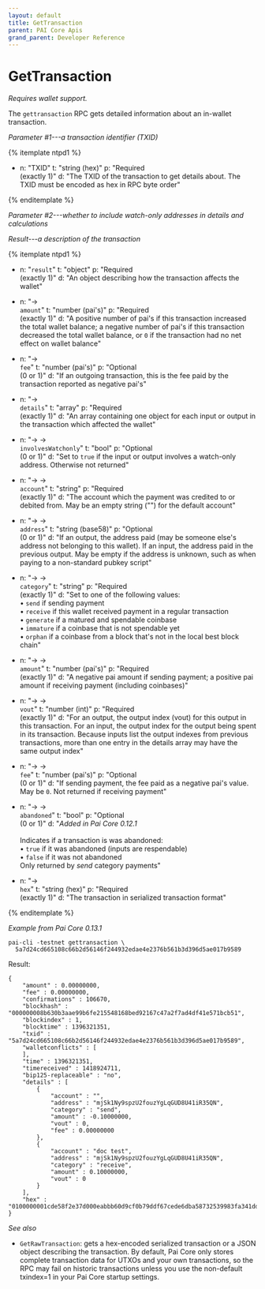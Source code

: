 ```yaml
---
layout: default
title: GetTransaction
parent: PAI Core Apis
grand_parent: Developer Reference
---
```


GetTransaction
========================

*Requires wallet support.*

The `gettransaction` RPC gets detailed information about an in-wallet transaction.

*Parameter #1---a transaction identifier (TXID)*

{% itemplate ntpd1 %}
- n: "TXID"
  t: "string (hex)"
  p: "Required<br>(exactly 1)"
  d: "The TXID of the transaction to get details about.  The TXID must be encoded as hex in RPC byte order"

{% enditemplate %}

*Parameter #2---whether to include watch-only addresses in details and calculations*

*Result---a description of the transaction*

{% itemplate ntpd1 %}
- n: "`result`"
  t: "object"
  p: "Required<br>(exactly 1)"
  d: "An object describing how the transaction affects the wallet"

- n: "→<br>`amount`"
  t: "number (pai's)"
  p: "Required<br>(exactly 1)"
  d: "A positive number of pai's if this transaction increased the total wallet balance; a negative number of pai's if this transaction decreased the total wallet balance, or `0` if the transaction had no net effect on wallet balance"

- n: "→<br>`fee`"
  t: "number (pai's)"
  p: "Optional<br>(0 or 1)"
  d: "If an outgoing transaction, this is the fee paid by the transaction reported as negative pai's"

- n: "→<br>`details`"
  t: "array"
  p: "Required<br>(exactly 1)"
  d: "An array containing one object for each input or output in the transaction which affected the wallet"

- n: "→ → <br>`involvesWatchonly`"
  t: "bool"
  p: "Optional<br>(0 or 1)"
  d: "Set to `true` if the input or output involves a watch-only address.  Otherwise not returned"

- n: "→ →<br>`account`"
  t: "string"
  p: "Required<br>(exactly 1)"
  d: "The account which the payment was credited to or debited from.  May be an empty string (\"\") for the default account"

- n: "→ →<br>`address`"
  t: "string (base58)"
  p: "Optional<br>(0 or 1)"
  d: "If an output, the address paid (may be someone else's address not belonging to this wallet).  If an input, the address paid in the previous output.  May be empty if the address is unknown, such as when paying to a non-standard pubkey script"

- n: "→ →<br>`category`"
  t: "string"
  p: "Required<br>(exactly 1)"
  d: "Set to one of the following values:<br>• `send` if sending payment<br>• `receive` if this wallet received payment in a regular transaction<br>• `generate` if a matured and spendable coinbase<br>• `immature` if a coinbase that is not spendable yet<br>• `orphan` if a coinbase from a block that's not in the local best block chain"

- n: "→ →<br>`amount`"
  t: "number (pai's)"
  p: "Required<br>(exactly 1)"
  d: "A negative pai amount if sending payment; a positive pai amount if receiving payment (including coinbases)"

- n: "→ →<br>`vout`"
  t: "number (int)"
  p: "Required<br>(exactly 1)"
  d: "For an output, the output index (vout) for this output in this transaction.  For an input, the output index for the output being spent in its transaction.  Because inputs list the output indexes from previous transactions, more than one entry in the details array may have the same output index"

- n: "→ →<br>`fee`"
  t: "number (pai's)"
  p: "Optional<br>(0 or 1)"
  d: "If sending payment, the fee paid as a negative pai's value.  May be `0`.  Not returned if receiving payment"

- n: "→ →<br>`abandoned`"
  t: "bool"
  p: "Optional<br>(0 or 1)"
  d: "*Added in Pai Core 0.12.1*<br><br>Indicates if a transaction is was abandoned:<br>• `true` if it was abandoned (inputs are respendable)<br>• `false`  if it was not abandoned<br>Only returned by *send* category payments"
  
- n: "→<br>`hex`"
  t: "string (hex)"
  p: "Required<br>(exactly 1)"
  d: "The transaction in serialized transaction format"

{% enditemplate %}

*Example from Pai Core 0.13.1*

```
pai-cli -testnet gettransaction \
  5a7d24cd665108c66b2d56146f244932edae4e2376b561b3d396d5ae017b9589
```

Result:

```
{
    "amount" : 0.00000000,
    "fee" : 0.00000000,
    "confirmations" : 106670,
    "blockhash" : "000000008b630b3aae99b6fe215548168bed92167c47a2f7ad4df41e571bcb51",
    "blockindex" : 1,
    "blocktime" : 1396321351,
    "txid" : "5a7d24cd665108c66b2d56146f244932edae4e2376b561b3d396d5ae017b9589",
    "walletconflicts" : [
    ],
    "time" : 1396321351,
    "timereceived" : 1418924711,
    "bip125-replaceable" : "no",
    "details" : [
        {
            "account" : "",
            "address" : "mjSk1Ny9spzU2fouzYgLqGUD8U41iR35QN",
            "category" : "send",
            "amount" : -0.10000000,
            "vout" : 0,
            "fee" : 0.00000000
        },
        {
            "account" : "doc test",
            "address" : "mjSk1Ny9spzU2fouzYgLqGUD8U41iR35QN",
            "category" : "receive",
            "amount" : 0.10000000,
            "vout" : 0
        }
    ],
    "hex" : "0100000001cde58f2e37d000eabbb60d9cf0b79ddf67cede6dba58732539983fa341dd5e6c010000006a47304402201feaf12908260f666ab369bb8753cdc12f78d0c8bdfdef997da17acff502d321022049ba0b80945a7192e631c03bafd5c6dc3c7cb35ac5c1c0ffb9e22fec86dd311c01210321eeeb46fd878ce8e62d5e0f408a0eab41d7c3a7872dc836ce360439536e423dffffffff0180969800000000001976a9142b14950b8d31620c6cc923c5408a701b1ec0a02088ac00000000"
}
```

*See also*

* `GetRawTransaction`: gets a hex-encoded serialized transaction or a JSON object describing the transaction. By default, Pai Core only stores complete transaction data for UTXOs and your own transactions, so the RPC may fail on historic transactions unless you use the non-default txindex=1 in your Pai Core startup settings.

